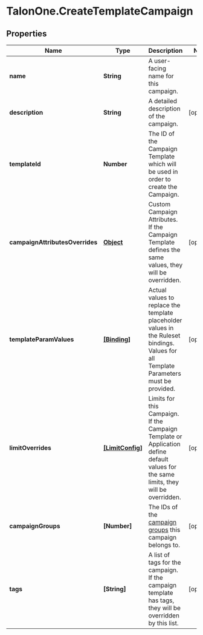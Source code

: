 # TalonOne.CreateTemplateCampaign

## Properties

Name | Type | Description | Notes
------------ | ------------- | ------------- | -------------
**name** | **String** | A user-facing name for this campaign. | 
**description** | **String** | A detailed description of the campaign. | [optional] 
**templateId** | **Number** | The ID of the Campaign Template which will be used in order to create the Campaign. | 
**campaignAttributesOverrides** | [**Object**](.md) | Custom Campaign Attributes. If the Campaign Template defines the same values, they will be overridden. | [optional] 
**templateParamValues** | [**[Binding]**](Binding.md) | Actual values to replace the template placeholder values in the Ruleset bindings. Values for all Template Parameters must be provided. | [optional] 
**limitOverrides** | [**[LimitConfig]**](LimitConfig.md) | Limits for this Campaign. If the Campaign Template or Application define default values for the same limits, they will be overridden. | [optional] 
**campaignGroups** | **[Number]** | The IDs of the [campaign groups](https://docs.talon.one/docs/product/account/managing-campaign-groups) this campaign belongs to.  | [optional] 
**tags** | **[String]** | A list of tags for the campaign. If the campaign template has tags, they will be overridden by this list. | [optional] 


